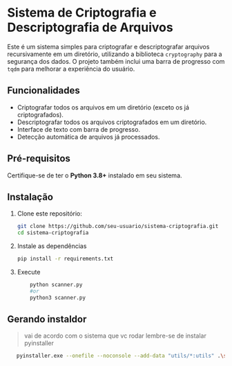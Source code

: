 # Sistema de Criptografia e Descriptografia de Arquivos

Este é um sistema simples para criptografar e descriptografar arquivos recursivamente em um diretório, utilizando a biblioteca `cryptography` para a segurança dos dados. O projeto também inclui uma barra de progresso com `tqdm` para melhorar a experiência do usuário.

## Funcionalidades

- Criptografar todos os arquivos em um diretório (exceto os já criptografados).
- Descriptografar todos os arquivos criptografados em um diretório.
- Interface de texto com barra de progresso.
- Detecção automática de arquivos já processados.

## Pré-requisitos

Certifique-se de ter o **Python 3.8+** instalado em seu sistema.

## Instalação

1. Clone este repositório:
    ```bash
    git clone https://github.com/seu-usuario/sistema-criptografia.git
    cd sistema-criptografia
    ```

2. Instale as dependências
    ```bash
    pip install -r requirements.txt
    ```

3. Execute
    ```bash
        python scanner.py 
        #or
        python3 scanner.py
    ```
## Gerando instaldor
> vai de acordo com o sistema que vc rodar
> lembre-se de instalar pyinstaller

```bash
   pyinstaller.exe --onefile --noconsole --add-data "utils/*:utils" .\scanner.py
```
